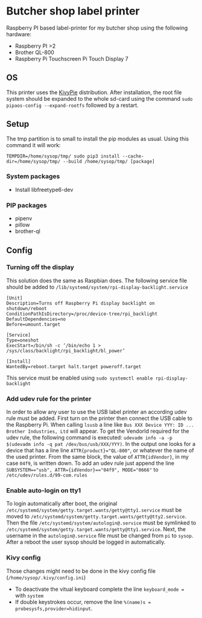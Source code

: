 # Butcher shop label printer
Raspberry PI based label-printer for my butcher shop using the following hardware:
* Raspberry PI >2
* Brother QL-800
* Raspberry Pi Touchscreen Pi Touch Display 7

## OS
This printer uses the [KivyPie](http://kivypie.mitako.eu) distribution.
After installation, the root file system should be expanded to the whole sd-card using the command
`sudo pipaos-config --expand-rootfs` followed by a restart.

## Setup
The tmp partition is to small to install the pip modules as usual. Using this command it will work: 

`TEMPDIR=/home/sysop/tmp/ sudo pip3 install --cache-dir=/home/sysop/tmp/ --build /home/sysop/tmp/ [package]`
### System packages
* Install libfreetype6-dev
### PIP packages
* pipenv
* pillow
* brother-ql

## Config

### Turning off the display
This solution does the same as Raspbian does.
The following service file should be added to `/lib/systemd/system/rpi-display-backlight.service`
```service
[Unit]
Description=Turns off Raspberry Pi display backlight on shutdown/reboot
ConditionPathIsDirectory=/proc/device-tree/rpi_backlight
DefaultDependencies=no
Before=umount.target

[Service]
Type=oneshot
ExecStart=/bin/sh -c ‘/bin/echo 1 > /sys/class/backlight/rpi_backlight/bl_power’

[Install]
WantedBy=reboot.target halt.target poweroff.target
```
This service must be enabled using `sudo systemctl enable rpi-display-backlight`

### Add udev rule for the printer
In order to allow any user to use the USB label printer an according udev rule must be added.
First turn on the printer then connect the USB cable to the Raspberry Pi. When calling `lsusb` a line like `Bus XXX Device YYY: ID ... Brother Industries, Ltd` will appear. To get the VendorId required for the udev rule, the following command is executed: `udevadm info -a -p $(udevadm info -q pat /dev/bus/usb/XXX/YYY)`. In the output one looks for a device that has a line line `ATTR{product}="QL-800"`, or whatever the name of the used printer. From the same block, the value of `ATTR{idVendor}`, in my case `04f9`, is written down.
To add an udev rule just append the line `SUBSYSTEM=="usb", ATTR={idVendor}=="04f9", MODE="0666"` to `/etc/udev/rules.d/99-com.rules`

### Enable auto-login on tty1
To login automatically after boot, the original `/etc/systemd/system/getty.target.wants/getty@tty1.service` must be moved to `/etc/systemd/system/getty.target.wants/getty@tty2.service`. Then the file `/etc/systemd/system/autologin@.service` must be symlinked to `/etc/systemd/system/getty.target.wants/getty@tty1.service`. Next, the username in the `autologin@.service` file must be changed from `pi` to `sysop`. After a reboot the user sysop should be logged in automatically.

### Kivy config
Those changes might need to be done in the kivy config file (`/home/sysop/.kivy/config.ini`)
* To deactivate the vitual keyboard complete the line `keyboard_mode = ` with `system`
* If double keystrokes occur, remove the line `%(name)s = probesysfs,provider=hidinput`.
